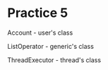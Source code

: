 # Practice 5

Account - user's class

ListOperator - generic's class

ThreadExecutor - thread's class